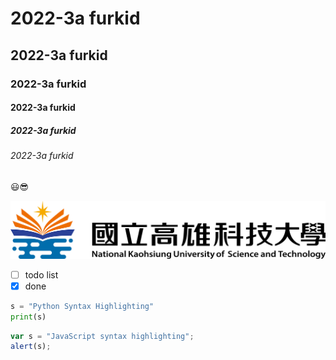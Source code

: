 # 2022-3a furkid
## 2022-3a furkid
### 2022-3a furkid
#### 2022-3a furkid
##### 2022-3a furkid
###### 2022-3a furkid

😃😎

![nkust](nkust.png "nkust")

- [ ] todo list
- [x] done

```python
s = "Python Syntax Highlighting"
print(s)
```

```javascript
var s = "JavaScript syntax highlighting";
alert(s);
```
